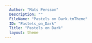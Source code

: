 ```yaml
---
  Author: "Mats Persson"
  Description: ""
  FileName: "Pastels_on_Dark.tmTheme"
  ID: "Pastels_on_Dark"
  Title: "Pastels on Dark"
  layout: theme
---
```

  